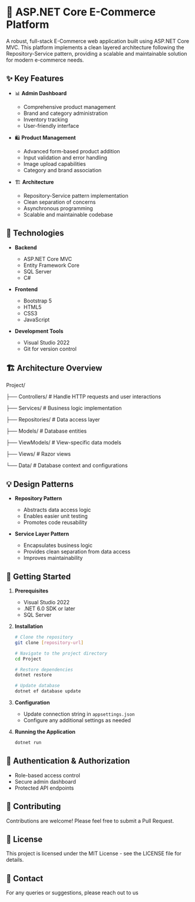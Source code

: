 # 🛒 ASP.NET Core E-Commerce Platform

A robust, full-stack E-Commerce web application built using ASP.NET Core MVC. This platform implements a clean layered architecture following the Repository-Service pattern, providing a scalable and maintainable solution for modern e-commerce needs.

## ✨ Key Features

- 📊 **Admin Dashboard**
  - Comprehensive product management
  - Brand and category administration
  - Inventory tracking
  - User-friendly interface

- 🛍️ **Product Management**
  - Advanced form-based product addition
  - Input validation and error handling
  - Image upload capabilities
  - Category and brand association

- 🏗️ **Architecture**
  - Repository-Service pattern implementation
  - Clean separation of concerns
  - Asynchronous programming
  - Scalable and maintainable codebase

## 🚀 Technologies

- **Backend**
  - ASP.NET Core MVC
  - Entity Framework Core
  - SQL Server
  - C# 

- **Frontend**
  - Bootstrap 5
  - HTML5
  - CSS3
  - JavaScript

- **Development Tools**
  - Visual Studio 2022
  - Git for version control

## 🏗️ Architecture Overview
Project/

├── Controllers/ # Handle HTTP requests and user interactions

├── Services/ # Business logic implementation

├── Repositories/ # Data access layer

├── Models/ # Database entities

├── ViewModels/ # View-specific data models

├── Views/ # Razor views

└── Data/ # Database context and configurations


## 💡 Design Patterns

- **Repository Pattern**
  - Abstracts data access logic
  - Enables easier unit testing
  - Promotes code reusability

- **Service Layer Pattern**
  - Encapsulates business logic
  - Provides clean separation from data access
  - Improves maintainability

## 🚀 Getting Started

1. **Prerequisites**
   - Visual Studio 2022
   - .NET 6.0 SDK or later
   - SQL Server

2. **Installation**
   ```bash
   # Clone the repository
   git clone [repository-url]

   # Navigate to the project directory
   cd Project

   # Restore dependencies
   dotnet restore

   # Update database
   dotnet ef database update
   ```

3. **Configuration**
   - Update connection string in `appsettings.json`
   - Configure any additional settings as needed

4. **Running the Application**
   ```bash
   dotnet run
   ```

## 🔐 Authentication & Authorization

- Role-based access control
- Secure admin dashboard
- Protected API endpoints



## 🤝 Contributing

Contributions are welcome! Please feel free to submit a Pull Request.

## 📝 License

This project is licensed under the MIT License - see the LICENSE file for details.

## 📧 Contact

For any queries or suggestions, please reach out to us